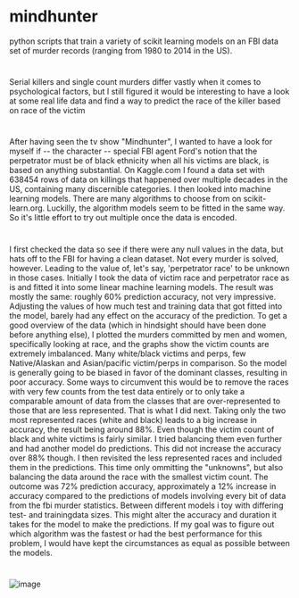 # mindhunter
python scripts that train a variety of scikit learning models on an FBI data set of murder records (ranging from 1980 to 2014 in the US). 

#

 Serial killers and single count murders differ vastly when it comes to psychological factors, but I still figured it would be interesting to have a look at some real life data and find a way to predict the race of the killer based on race of the victim
 
#

After having seen the tv show "Mindhunter", I wanted to have a look for myself if -- the character -- special FBI agent Ford's notion that the perpetrator must be of black ethnicity when all his victims are black, is based on anything substantial. On Kaggle.com I found a data set with 638454 rows of data on killings that happened over multiple decades in the US, containing many discernible categories. I then looked into machine learning models. There are many algorithms to choose from on scikit-learn.org. Luckilly, the algorithm models seem to be fitted in the same way. So it's little effort to try out multiple once the data is encoded.
 
 #
 
I first checked the data so see if there were any null values in the data, but hats off to the FBI for having a clean dataset. Not every murder is solved, however. Leading to the value of, let's say, 'perpetrator race' to be unknown in those cases. Initially I took the data of victim race and perpetrator race as is and fitted it into some linear machine learning models. The result was mostly the same: roughly 60% prediction accuracy, not very impressive. Adjusting the values of how much test and training data that got fitted into the model, barely had any effect on the accuracy of the prediction.
To get a good overview of the data (which in hindsight should have been done before anything else), I plotted the murders committed by men and women, specifically looking at race, and the graphs show the victim counts are extremely imbalanced. Many white/black victims and perps, few Native/Alaskan and Asian/pacific victim/perps in comparison. So the model is generally going to be biased in favor of the dominant classes, resulting in poor accuracy. Some ways to circumvent this would be to remove the races with very few counts from the test data entirely or to only take a comparable amount of data from the classes that are over-represented to those that are less represented. That is what I did next. 
Taking only the two most represented races (white and black) leads to a big increase in accuracy, the result being around 88%. Even though the victim count of black and white victims is fairly similar. I tried balancing them even further and had another model do predictions. This did not increase the accuracy over 88% though.
I then revisited the less represented races and included them in the predictions. This time only ommitting the "unknowns", but also balancing the data around the race with the smallest victim count. The outcome was 72% prediction accuracy, approximately a 12% increase in accuracy compared to the predictions of models involving every bit of data from the fbi murder statistics. 
Between different models i toy with differing test- and trainingdata sizes. This might alter the accuracy and duration it takes for the model to make the predictions. If my goal was to figure out which algorithm was the fastest or had the best performance for this problem, I would have kept the circumstances as equal as possible between the models. 
 
 #
 
 ![image](https://github.com/peethree/mindhunter/assets/115643299/a7744917-3097-470f-a6e5-471f4f41650a)

 
 


